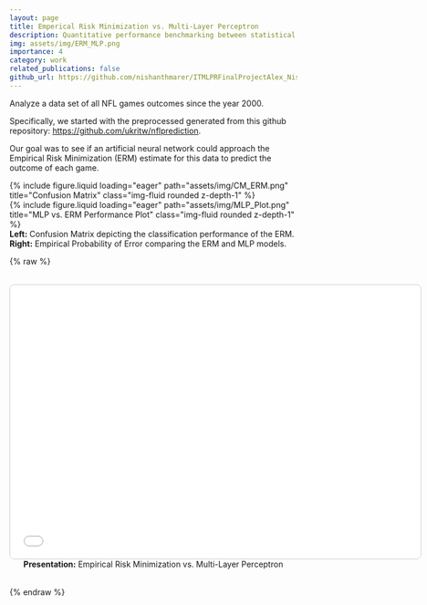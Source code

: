 ```yaml
---
layout: page
title: Emperical Risk Minimization vs. Multi-Layer Perceptron
description: Quantitative performance benchmarking between statistical and neural approaches
img: assets/img/ERM_MLP.png
importance: 4
category: work
related_publications: false
github_url: https://github.com/nishanthmarer/ITMLPRFinalProjectAlex_Nishanth
---
```


Analyze a data set of all NFL games outcomes since the year 2000.

Specifically, we started with the preprocessed generated from this github repository: https://github.com/ukritw/nflprediction.

Our goal was to see if an artificial neural network could approach the Empirical Risk Minimization (ERM) estimate for this data to predict the outcome of each game.

<div class="row">
    <div class="col-sm mt-3 mt-md-0">
        {% include figure.liquid loading="eager" path="assets/img/CM_ERM.png" title="Confusion Matrix" class="img-fluid rounded z-depth-1" %}
    </div>
    <div class="col-sm mt-3 mt-md-0">
        {% include figure.liquid loading="eager" path="assets/img/MLP_Plot.png" title="MLP vs. ERM Performance Plot" class="img-fluid rounded z-depth-1" %}
    </div>
</div>
<div class="caption">
    <strong>Left:</strong> Confusion Matrix depicting the classification performance of the ERM.  
    <strong>Right:</strong> Empirical Probability of Error comparing the ERM and MLP models.
</div>

{% raw %}

<div style="text-align: center; margin-top: 2rem; margin-bottom: 2rem;">
    <iframe src="assets/files/ERMvsMLP.pdf" width="720" height="480" style="border: 1px solid #ccc; border-radius: 8px;">
        This browser does not support PDFs. Please download the PDF to view it: 
        <a href="assets/files/ERMvsMLP.pdf">Download PDF</a>.
    </iframe>
    <div class="caption">
        <strong>Presentation:</strong> Empirical Risk Minimization vs. Multi-Layer Perceptron
    </div>
</div>
{% endraw %}
